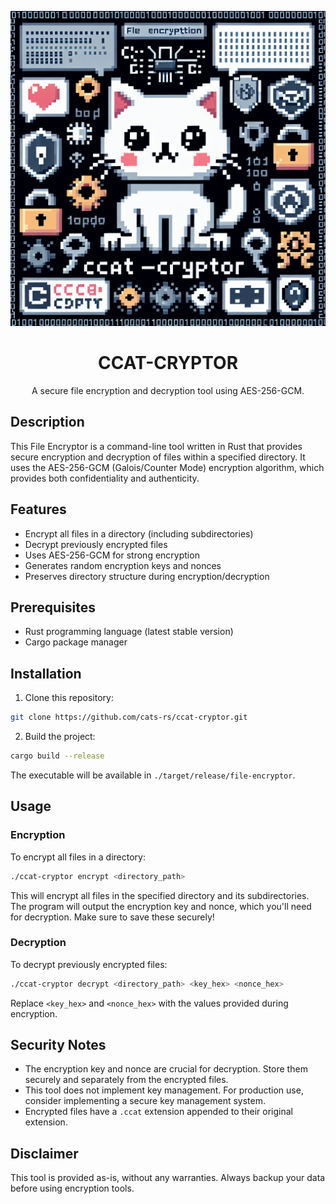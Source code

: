 <div align="center">

![AI Generated ccat-cryptor logo](./assets/ai-logo-1.png)

# CCAT-CRYPTOR

A secure file encryption and decryption tool using AES-256-GCM.

</div>

## Description

This File Encryptor is a command-line tool written in Rust that provides secure encryption and decryption of files within a specified directory. It uses the AES-256-GCM (Galois/Counter Mode) encryption algorithm, which provides both confidentiality and authenticity.

## Features

- Encrypt all files in a directory (including subdirectories)
- Decrypt previously encrypted files
- Uses AES-256-GCM for strong encryption
- Generates random encryption keys and nonces
- Preserves directory structure during encryption/decryption

## Prerequisites

- Rust programming language (latest stable version)
- Cargo package manager

## Installation

1. Clone this repository:

```bash
git clone https://github.com/cats-rs/ccat-cryptor.git
```

2. Build the project:

```bash
cargo build --release
```

The executable will be available in `./target/release/file-encryptor`.

## Usage

### Encryption

To encrypt all files in a directory:

```bash
./ccat-cryptor encrypt <directory_path>
```

This will encrypt all files in the specified directory and its subdirectories. The program will output the encryption key and nonce, which you'll need for decryption. Make sure to save these securely!

### Decryption

To decrypt previously encrypted files:

```bash
./ccat-cryptor decrypt <directory_path> <key_hex> <nonce_hex>
```

Replace `<key_hex>` and `<nonce_hex>` with the values provided during encryption.

## Security Notes

- The encryption key and nonce are crucial for decryption. Store them securely and separately from the encrypted files.
- This tool does not implement key management. For production use, consider implementing a secure key management system.
- Encrypted files have a `.ccat` extension appended to their original extension.

## Disclaimer

This tool is provided as-is, without any warranties. Always backup your data before using encryption tools.
